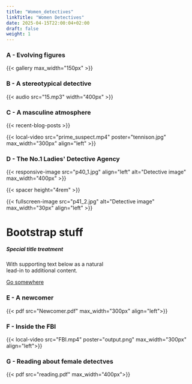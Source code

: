 ```yaml
---
title: "Women_detectives"
linkTitle: "Women Detectives"
date: 2025-04-15T22:00:04+02:00
draft: false
weight: 1
---
```


### A - Evolving figures

{{< gallery max_width="150px" >}}

### B - A stereotypical detective
{{< audio src="15.mp3" width="400px" >}}
### C - A masculine atmosphere

{{< recent-blog-posts >}}

{{< local-video src="prime_suspect.mp4" poster="tennison.jpg" max_width="300px" align="left" >}}

### D - The No.1 Ladies' Detective Agency

{{< responsive-image src="p40_1.jpg" align="left" alt="Detective image" max_width="400px" >}}

{{< spacer height="4rem" >}}

{{< fullscreen-image src="p41_2.jpg" alt="Detective image" max_width="30px" align="left" >}}

# Bootstrap stuff

<div class="card" style="width: 18rem;">
  <div class="card-body">
    <h5 class="card-title">Special title treatment</h5>
    <p class="card-text">With supporting text below as a natural lead-in to additional content.</p>
    <a href="#" class="btn btn-primary">Go somewhere</a>
  </div>
</div>

### E - A newcomer

{{< pdf src="Newcomer.pdf" max_width="300px" align="left">}}

### F - Inside the FBI

{{< local-video src="FBI.mp4" poster="output.png" max_width="300px" align="left">}}

### G - Reading about female detectves

{{< pdf src="reading.pdf" max_width="400px">}}
